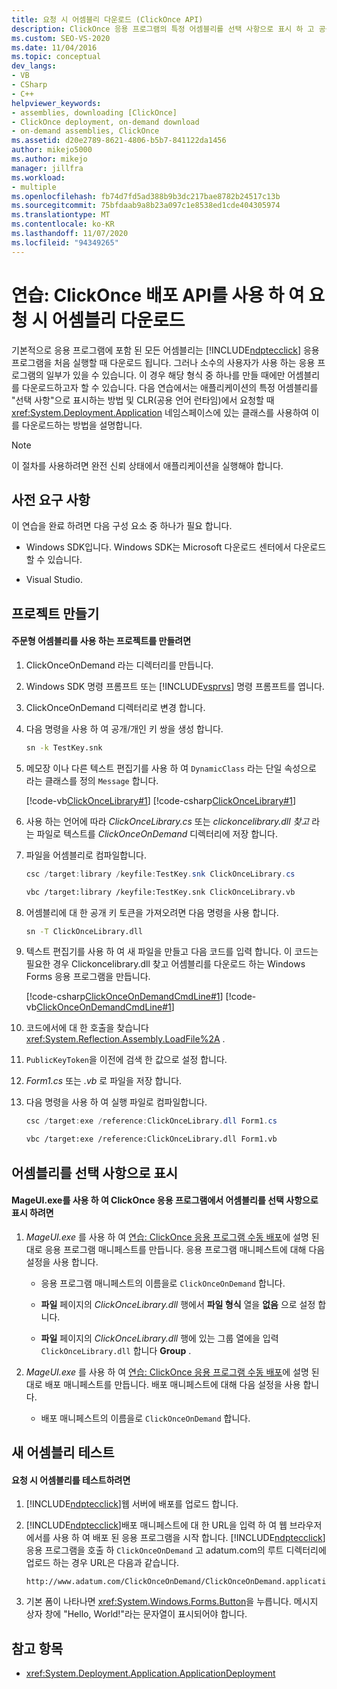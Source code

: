 ```yaml
---
title: 요청 시 어셈블리 다운로드 (ClickOnce API)
description: ClickOnce 응용 프로그램의 특정 어셈블리를 선택 사항으로 표시 하 고 공용 언어 런타임에서 필요할 때 해당 어셈블리를 다운로드 하는 방법을 알아봅니다.
ms.custom: SEO-VS-2020
ms.date: 11/04/2016
ms.topic: conceptual
dev_langs:
- VB
- CSharp
- C++
helpviewer_keywords:
- assemblies, downloading [ClickOnce]
- ClickOnce deployment, on-demand download
- on-demand assemblies, ClickOnce
ms.assetid: d20e2789-8621-4806-b5b7-841122da1456
author: mikejo5000
ms.author: mikejo
manager: jillfra
ms.workload:
- multiple
ms.openlocfilehash: fb74d7fd5ad388b9b3dc217bae8782b24517c13b
ms.sourcegitcommit: 75bfdaab9a8b23a097c1e8538ed1cde404305974
ms.translationtype: MT
ms.contentlocale: ko-KR
ms.lasthandoff: 11/07/2020
ms.locfileid: "94349265"
---
```

# <a name="walkthrough-download-assemblies-on-demand-with-the-clickonce-deployment-api"></a>연습: ClickOnce 배포 API를 사용 하 여 요청 시 어셈블리 다운로드
기본적으로 응용 프로그램에 포함 된 모든 어셈블리는 [!INCLUDE[ndptecclick](../deployment/includes/ndptecclick_md.md)] 응용 프로그램을 처음 실행할 때 다운로드 됩니다. 그러나 소수의 사용자가 사용 하는 응용 프로그램의 일부가 있을 수 있습니다. 이 경우 해당 형식 중 하나를 만들 때에만 어셈블리를 다운로드하고자 할 수 있습니다. 다음 연습에서는 애플리케이션의 특정 어셈블리를 "선택 사항"으로 표시하는 방법 및 CLR(공용 언어 런타임)에서 요청할 때 <xref:System.Deployment.Application> 네임스페이스에 있는 클래스를 사용하여 이를 다운로드하는 방법을 설명합니다.

> [!NOTE]
> 이 절차를 사용하려면 완전 신뢰 상태에서 애플리케이션을 실행해야 합니다.

## <a name="prerequisites"></a>사전 요구 사항
 이 연습을 완료 하려면 다음 구성 요소 중 하나가 필요 합니다.

- Windows SDK입니다. Windows SDK는 Microsoft 다운로드 센터에서 다운로드할 수 있습니다.

- Visual Studio.

## <a name="create-the-projects"></a>프로젝트 만들기

#### <a name="to-create-a-project-that-uses-an-on-demand-assembly"></a>주문형 어셈블리를 사용 하는 프로젝트를 만들려면

1. ClickOnceOnDemand 라는 디렉터리를 만듭니다.

2. Windows SDK 명령 프롬프트 또는 [!INCLUDE[vsprvs](../code-quality/includes/vsprvs_md.md)] 명령 프롬프트를 엽니다.

3. ClickOnceOnDemand 디렉터리로 변경 합니다.

4. 다음 명령을 사용 하 여 공개/개인 키 쌍을 생성 합니다.

   ```cmd
   sn -k TestKey.snk
   ```

5. 메모장 이나 다른 텍스트 편집기를 사용 하 여 `DynamicClass` 라는 단일 속성으로 라는 클래스를 정의 `Message` 합니다.

    [!code-vb[ClickOnceLibrary#1](../deployment/codesnippet/VisualBasic/walkthrough-downloading-assemblies-on-demand-with-the-clickonce-deployment-api_1.vb)]
    [!code-csharp[ClickOnceLibrary#1](../deployment/codesnippet/CSharp/walkthrough-downloading-assemblies-on-demand-with-the-clickonce-deployment-api_1.cs)]

6. 사용 하는 언어에 따라 *ClickOnceLibrary.cs* 또는 *clickoncelibrary.dll 찾고* 라는 파일로 텍스트를 *ClickOnceOnDemand* 디렉터리에 저장 합니다.

7. 파일을 어셈블리로 컴파일합니다.

   ```csharp
   csc /target:library /keyfile:TestKey.snk ClickOnceLibrary.cs
   ```

   ```vb
   vbc /target:library /keyfile:TestKey.snk ClickOnceLibrary.vb
   ```

8. 어셈블리에 대 한 공개 키 토큰을 가져오려면 다음 명령을 사용 합니다.

   ```cmd
   sn -T ClickOnceLibrary.dll
   ```

9. 텍스트 편집기를 사용 하 여 새 파일을 만들고 다음 코드를 입력 합니다. 이 코드는 필요한 경우 Clickoncelibrary.dll 찾고 어셈블리를 다운로드 하는 Windows Forms 응용 프로그램을 만듭니다.

     [!code-csharp[ClickOnceOnDemandCmdLine#1](../deployment/codesnippet/CSharp/walkthrough-downloading-assemblies-on-demand-with-the-clickonce-deployment-api_2.cs)]
     [!code-vb[ClickOnceOnDemandCmdLine#1](../deployment/codesnippet/VisualBasic/walkthrough-downloading-assemblies-on-demand-with-the-clickonce-deployment-api_2.vb)]

10. 코드에서에 대 한 호출을 찾습니다 <xref:System.Reflection.Assembly.LoadFile%2A> .

11. `PublicKeyToken`을 이전에 검색 한 값으로 설정 합니다.

12. *Form1.cs* 또는 *.vb* 로 파일을 저장 합니다.

13. 다음 명령을 사용 하 여 실행 파일로 컴파일합니다.

    ```csharp
    csc /target:exe /reference:ClickOnceLibrary.dll Form1.cs
    ```

    ```vb
    vbc /target:exe /reference:ClickOnceLibrary.dll Form1.vb
    ```

## <a name="mark-assemblies-as-optional"></a>어셈블리를 선택 사항으로 표시

#### <a name="to-mark-assemblies-as-optional-in-your-clickonce-application-by-using-mageuiexe"></a>MageUI.exe를 사용 하 여 ClickOnce 응용 프로그램에서 어셈블리를 선택 사항으로 표시 하려면

1. *MageUI.exe* 를 사용 하 여 [연습: ClickOnce 응용 프로그램 수동 배포](../deployment/walkthrough-manually-deploying-a-clickonce-application.md)에 설명 된 대로 응용 프로그램 매니페스트를 만듭니다. 응용 프로그램 매니페스트에 대해 다음 설정을 사용 합니다.

    - 응용 프로그램 매니페스트의 이름을로 `ClickOnceOnDemand` 합니다.

    - **파일** 페이지의 *ClickOnceLibrary.dll* 행에서 **파일 형식** 열을 **없음** 으로 설정 합니다.

    - **파일** 페이지의 *ClickOnceLibrary.dll* 행에 있는 그룹 열에을 입력 `ClickOnceLibrary.dll` 합니다 **Group** .

2. *MageUI.exe* 를 사용 하 여 [연습: ClickOnce 응용 프로그램 수동 배포](../deployment/walkthrough-manually-deploying-a-clickonce-application.md)에 설명 된 대로 배포 매니페스트를 만듭니다. 배포 매니페스트에 대해 다음 설정을 사용 합니다.

    - 배포 매니페스트의 이름을로 `ClickOnceOnDemand` 합니다.

## <a name="testing-the-new-assembly"></a>새 어셈블리 테스트

#### <a name="to-test-your-on-demand-assembly"></a>요청 시 어셈블리를 테스트하려면

1. [!INCLUDE[ndptecclick](../deployment/includes/ndptecclick_md.md)]웹 서버에 배포를 업로드 합니다.

2. [!INCLUDE[ndptecclick](../deployment/includes/ndptecclick_md.md)]배포 매니페스트에 대 한 URL을 입력 하 여 웹 브라우저에서를 사용 하 여 배포 된 응용 프로그램을 시작 합니다. [!INCLUDE[ndptecclick](../deployment/includes/ndptecclick_md.md)]응용 프로그램을 호출 하 `ClickOnceOnDemand` 고 adatum.com의 루트 디렉터리에 업로드 하는 경우 URL은 다음과 같습니다.

   ```
   http://www.adatum.com/ClickOnceOnDemand/ClickOnceOnDemand.application
   ```

3. 기본 폼이 나타나면 <xref:System.Windows.Forms.Button>을 누릅니다. 메시지 상자 창에 "Hello, World!"라는 문자열이 표시되어야 합니다.

## <a name="see-also"></a>참고 항목
- <xref:System.Deployment.Application.ApplicationDeployment>